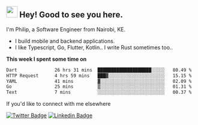 <h2><img src="https://slackmojis.com/emojis/3643-cool-doge/download" width="30"/> Hey! Good to see you here.</h2>

<p>I'm Philip, a Software Engineer from Nairobi, KE. 

- I build mobile and backend applications.
- I like Typescript, Go, Flutter, Kotlin.. I write Rust sometimes too..</p>

**This week I spent some time on**
<!--START_SECTION:waka-->

```txt
Dart              26 hrs 31 mins  ████████████████████░░░░░   80.49 %
HTTP Request      4 hrs 59 mins   ███▓░░░░░░░░░░░░░░░░░░░░░   15.15 %
YAML              41 mins         ▓░░░░░░░░░░░░░░░░░░░░░░░░   02.09 %
Go                25 mins         ▒░░░░░░░░░░░░░░░░░░░░░░░░   01.31 %
Text              7 mins          ░░░░░░░░░░░░░░░░░░░░░░░░░   00.37 %
```

<!--END_SECTION:waka-->

If you'd like to connect with me elsewhere

[![Twitter Badge](https://img.shields.io/badge/-Twitter-1ca0f1?style=flat-square&labelColor=1ca0f1&logo=twitter&logoColor=white&link=https://twitter.com/_diogorodrigues)](https://twitter.com/kimathiphil)  [![Linkedin Badge](https://img.shields.io/badge/-LinkedIn-blue?style=flat-square&logo=Linkedin&logoColor=white&link=https://www.linkedin.com/in/philip-kimathi-2604a9114/)](https://www.linkedin.com/in/philip-kimathi-2604a9114/)

